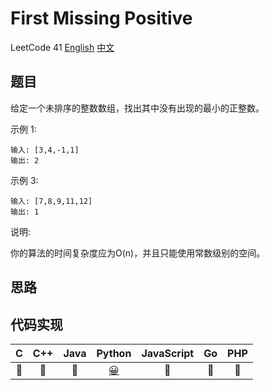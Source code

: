 # First Missing Positive
LeetCode 41
[English](https://leetcode.com/problems/first-missing-positive/)
[中文](https://leetcode-cn.com/problems/first-missing-positive/)

## 题目
给定一个未排序的整数数组，找出其中没有出现的最小的正整数。

示例 1:
```
输入: [3,4,-1,1]
输出: 2
```

示例 3:
```
输入: [7,8,9,11,12]
输出: 1
```

说明:

你的算法的时间复杂度应为O(n)，并且只能使用常数级别的空间。

## 思路


## 代码实现
| C | C++ | Java | Python | JavaScript | Go | PHP |
| :--: | :--: | :--: | :--: | :--: | :--: | :--: |
| 🤔 | 🤔 | 🤔 | [😀](FirstMissingPositive.py) | 🤔 | 🤔 | 🤔 |
